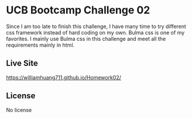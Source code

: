 # UCB Bootcamp Challenge 02

Since I am too late to finish this challenge, I have many time to try different css framework instead of hard coding on my own.  Bulma css is one of my favorites.  I mainly use Bulma css in this challenge and meet all the requirements mainly in html.

## Live Site

https://williamhuang711.github.io/Homework02/


## License

No license